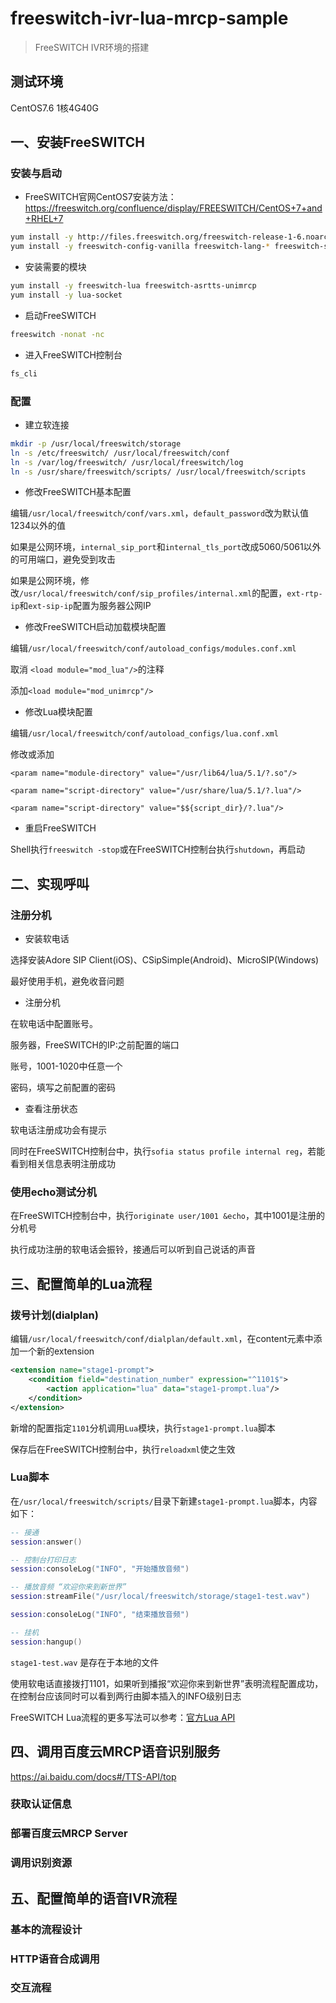 # freeswitch-ivr-lua-mrcp-sample

>FreeSWITCH IVR环境的搭建

## 测试环境

CentOS7.6 1核4G40G

## 一、安装FreeSWITCH

### 安装与启动

- FreeSWITCH官网CentOS7安装方法：
<https://freeswitch.org/confluence/display/FREESWITCH/CentOS+7+and+RHEL+7>

```bash
yum install -y http://files.freeswitch.org/freeswitch-release-1-6.noarch.rpm epel-release
yum install -y freeswitch-config-vanilla freeswitch-lang-* freeswitch-sounds-*
```

- 安装需要的模块

```bash
yum install -y freeswitch-lua freeswitch-asrtts-unimrcp
yum install -y lua-socket
```

- 启动FreeSWITCH

```bash
freeswitch -nonat -nc
```

- 进入FreeSWITCH控制台

```bash
fs_cli
```

### 配置

- 建立软连接

```bash
mkdir -p /usr/local/freeswitch/storage
ln -s /etc/freeswitch/ /usr/local/freeswitch/conf
ln -s /var/log/freeswitch/ /usr/local/freeswitch/log
ln -s /usr/share/freeswitch/scripts/ /usr/local/freeswitch/scripts
```

- 修改FreeSWITCH基本配置

编辑`/usr/local/freeswitch/conf/vars.xml`，`default_password`改为默认值1234以外的值

如果是公网环境，`internal_sip_port`和`internal_tls_port`改成5060/5061以外的可用端口，避免受到攻击

如果是公网环境，修改`/usr/local/freeswitch/conf/sip_profiles/internal.xml`的配置，`ext-rtp-ip`和`ext-sip-ip`配置为服务器公网IP

- 修改FreeSWITCH启动加载模块配置

编辑`/usr/local/freeswitch/conf/autoload_configs/modules.conf.xml`

取消 `<load module="mod_lua"/>`的注释

添加`<load module="mod_unimrcp"/>`

- 修改Lua模块配置

编辑`/usr/local/freeswitch/conf/autoload_configs/lua.conf.xml`

修改或添加

`<param name="module-directory" value="/usr/lib64/lua/5.1/?.so"/>`

`<param name="script-directory" value="/usr/share/lua/5.1/?.lua"/>`

`<param name="script-directory" value="$${script_dir}/?.lua"/>`

- 重启FreeSWITCH

Shell执行`freeswitch -stop`或在FreeSWITCH控制台执行`shutdown`，再启动

## 二、实现呼叫

### 注册分机

- 安装软电话

选择安装Adore SIP Client(iOS)、CSipSimple(Android)、MicroSIP(Windows)

最好使用手机，避免收音问题

- 注册分机

在软电话中配置账号。

服务器，FreeSWITCH的IP:之前配置的端口

账号，1001-1020中任意一个

密码，填写之前配置的密码

- 查看注册状态

软电话注册成功会有提示

同时在FreeSWITCH控制台中，执行`sofia status profile internal reg`，若能看到相关信息表明注册成功

### 使用echo测试分机

在FreeSWITCH控制台中，执行`originate user/1001 &echo`，其中1001是注册的分机号

执行成功注册的软电话会振铃，接通后可以听到自己说话的声音

## 三、配置简单的Lua流程

### 拨号计划(dialplan)

编辑`/usr/local/freeswitch/conf/dialplan/default.xml`，在content元素中添加一个新的extension

```xml
<extension name="stage1-prompt">
    <condition field="destination_number" expression="^1101$">
        <action application="lua" data="stage1-prompt.lua"/>
    </condition>
</extension>
```

新增的配置指定`1101`分机调用`Lua`模块，执行`stage1-prompt.lua`脚本

保存后在FreeSWITCH控制台中，执行`reloadxml`使之生效

### Lua脚本

在`/usr/local/freeswitch/scripts/`目录下新建`stage1-prompt.lua`脚本，内容如下：

```lua
-- 接通
session:answer()

-- 控制台打印日志
session:consoleLog("INFO", "开始播放音频")

-- 播放音频 “欢迎你来到新世界”
session:streamFile("/usr/local/freeswitch/storage/stage1-test.wav")

session:consoleLog("INFO", "结束播放音频")

-- 挂机
session:hangup()
```

`stage1-test.wav` 是存在于本地的文件

使用软电话直接拨打1101，如果听到播报“欢迎你来到新世界”表明流程配置成功，在控制台应该同时可以看到两行由脚本插入的INFO级别日志

FreeSWITCH Lua流程的更多写法可以参考：[官方Lua API](https://freeswitch.org/confluence/display/FREESWITCH/Lua+API+Reference)

## 四、调用百度云MRCP语音识别服务

<https://ai.baidu.com/docs#/TTS-API/top>

### 获取认证信息

### 部署百度云MRCP Server

### 调用识别资源

## 五、配置简单的语音IVR流程

### 基本的流程设计

### HTTP语音合成调用

### 交互流程
